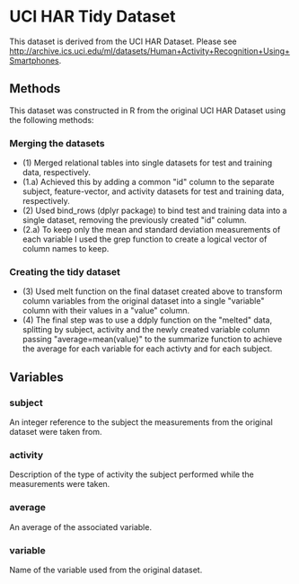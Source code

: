 # UCI HAR Tidy Dataset

This dataset is derived from the UCI HAR Dataset.
Please see http://archive.ics.uci.edu/ml/datasets/Human+Activity+Recognition+Using+Smartphones.

## Methods
This dataset was constructed in R from the original UCI HAR Dataset using the following methods:

### Merging the datasets
- (1) Merged relational tables into single datasets for test and training data, respectively.
- (1.a) Achieved this by adding a common "id" column to the separate subject, feature-vector, and activity datasets for test and training data, respectively.
- (2) Used bind_rows (dplyr package) to bind test and training data into a single dataset, removing the previously created "id" column.
- (2.a) To keep only the mean and standard deviation measurements of each variable I used the grep function to create a logical vector of column names to keep.
### Creating the tidy dataset
- (3) Used melt function on the final dataset created above to transform column variables from the original dataset into a single "variable" column with their values in a "value" column.
- (4) The final step was to use a ddply function on the "melted" data, splitting by subject, activity and the newly created variable column passing "average=mean(value)" to the summarize function to achieve the average for each variable for each activty and for each subject.

## Variables

### subject
An integer reference to the subject the measurements from the original dataset were taken from.

### activity
Description of the type of activity the subject performed while the measurements were taken.

### average
An average of the associated variable.

### variable
Name of the variable used from the original dataset.
